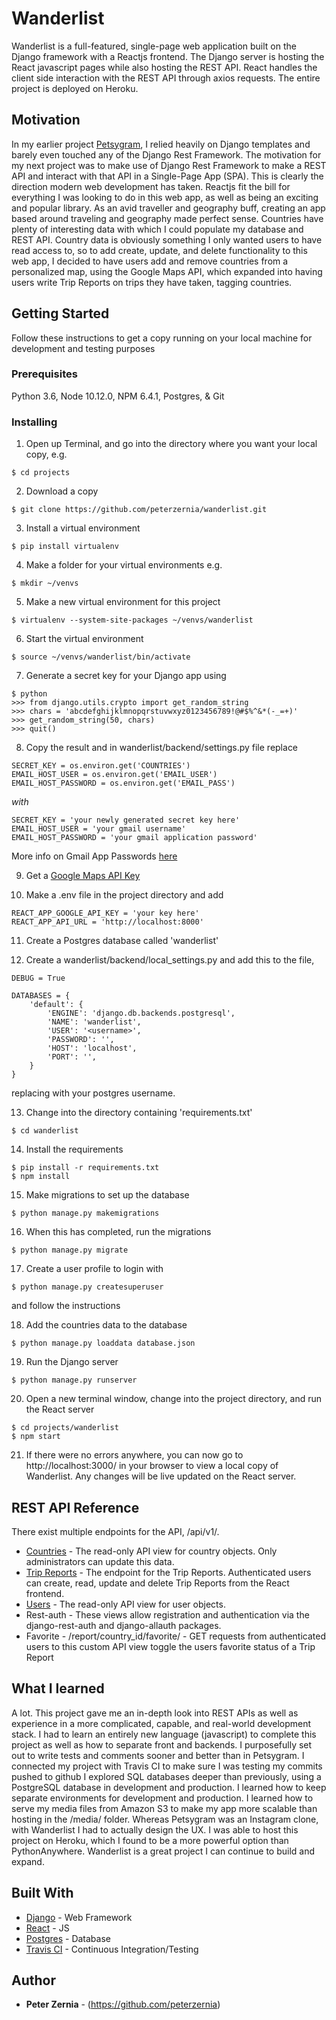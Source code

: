 # Wanderlist

Wanderlist is a full-featured, single-page web application built on the Django
framework with a Reactjs frontend. The Django server is hosting the React
javascript pages while also hosting the REST API. React handles the client side
interaction with the REST API through axios requests. The entire project is
deployed on Heroku.



## Motivation

In my earlier project [Petsygram](https://github.com/peterzernia/petsygram), I relied heavily on Django templates
and barely even touched any of the Django Rest Framework. The motivation for my
next project was to make use of Django Rest Framework to make a REST API and
interact with that API in a Single-Page App (SPA). This is clearly the
direction modern web development has taken. Reactjs fit the bill for everything
I was looking to do in this web app, as well as being an exciting and popular
library. As an avid traveller and geography buff, creating an app based around
traveling and geography made perfect sense. Countries have plenty of interesting
data with which I could populate my database and REST API. Country data
is obviously something I only wanted users to have read access to, so
to add create, update, and delete functionality to this web app, I decided to
have users add and remove countries from a personalized map, using the Google
Maps API, which expanded into having users write Trip Reports on trips they have
taken, tagging countries.



## Getting Started

Follow these instructions to get a copy running on your local machine for
development and testing purposes


### Prerequisites

Python 3.6, Node 10.12.0, NPM 6.4.1, Postgres, & Git


### Installing

1. Open up Terminal, and go into the directory where you want your local copy,
e.g.
```
$ cd projects
```

2. Download a copy
```
$ git clone https://github.com/peterzernia/wanderlist.git
```

3. Install a virtual environment
```
$ pip install virtualenv
```

4. Make a folder for your virtual environments e.g.
```
$ mkdir ~/venvs
```

5. Make a new virtual environment for this project
```
$ virtualenv --system-site-packages ~/venvs/wanderlist
```

6. Start the virtual environment
```
$ source ~/venvs/wanderlist/bin/activate
```

7. Generate a secret key for your Django app using
```
$ python
>>> from django.utils.crypto import get_random_string
>>> chars = 'abcdefghijklmnopqrstuvwxyz0123456789!@#$%^&*(-_=+)'
>>> get_random_string(50, chars)
>>> quit()
```

8. Copy the result and in wanderlist/backend/settings.py file replace
```
SECRET_KEY = os.environ.get('COUNTRIES')
EMAIL_HOST_USER = os.environ.get('EMAIL_USER')
EMAIL_HOST_PASSWORD = os.environ.get('EMAIL_PASS')
```
  *with*
```
SECRET_KEY = 'your newly generated secret key here'
EMAIL_HOST_USER = 'your gmail username'
EMAIL_HOST_PASSWORD = 'your gmail application password'
```
More info on Gmail App Passwords [here](https://support.google.com/accounts/answer/185833?hl=en)

9. Get a [Google Maps API Key](https://developers.google.com/maps/documentation/javascript/get-api-key)

10. Make a .env file in the project directory and add
```
REACT_APP_GOOGLE_API_KEY = 'your key here'
REACT_APP_API_URL = 'http://localhost:8000'
```
11. Create a Postgres database called 'wanderlist'

12. Create a wanderlist/backend/local_settings.py and add this to the file,
```
DEBUG = True

DATABASES = {
    'default': {
        'ENGINE': 'django.db.backends.postgresql',
        'NAME': 'wanderlist',
        'USER': '<username>',
        'PASSWORD': '',
        'HOST': 'localhost',
        'PORT': '',
    }
}
```
  replacing <username> with your postgres username.

13. Change into the directory containing 'requirements.txt'
```
$ cd wanderlist
```

14. Install the requirements
```
$ pip install -r requirements.txt
$ npm install
```

15. Make migrations to set up the database
```
$ python manage.py makemigrations
```

16. When this has completed, run the migrations
```
$ python manage.py migrate
```

17. Create a user profile to login with
```
$ python manage.py createsuperuser
```
  and follow the instructions

18. Add the countries data to the database
```
$ python manage.py loaddata database.json
```

19. Run the Django server
```
$ python manage.py runserver
```

20. Open a new terminal window, change into the project directory, and run the
React server
```
$ cd projects/wanderlist
$ npm start
```

21. If there were no errors anywhere, you can now go to http://localhost:3000/
in your browser to view a local copy of Wanderlist. Any changes will be live
updated on the React server.



## REST API Reference

There exist multiple endpoints for the API, /api/v1/.
* [Countries](https://w4nderlist.herokuapp.com/api/v1/countries/) - The read-only API view for country objects. Only administrators can update this data.
* [Trip Reports](https://w4nderlist.herokuapp.com/api/v1/reports/) - The endpoint for the Trip Reports. Authenticated users can create, read, update and delete Trip Reports from the React frontend.
* [Users](https://w4nderlist.herokuapp.com/api/v1/reports/) - The read-only API view for user objects.
* Rest-auth - These views allow registration and authentication via the django-rest-auth and django-allauth packages.
* Favorite - /report/country_id/favorite/ - GET requests from authenticated users to this custom API view toggle the users favorite status of a Trip Report



## What I learned

A lot. This project gave me an in-depth look into REST APIs as well as
experience in a more complicated, capable, and real-world development stack. I
had to learn an entirely new language (javascript) to complete this project as
well as how to separate front and backends. I purposefully set out to write
tests and comments sooner and better than in Petsygram. I connected my project
with Travis CI to make sure I was testing my commits pushed to github I explored
SQL databases deeper than previously, using a PostgreSQL database in development
and production. I learned how to keep separate environments for development and
production. I learned how to serve my media files from Amazon S3 to make my app
more scalable than hosting in the /media/ folder. Whereas Petsygram was an
Instagram clone, with Wanderlist I had to actually design the UX. I was able to
host this project on Heroku, which I found to be a more powerful option than
PythonAnywhere. Wanderlist is a great project I can continue to build and
expand.



## Built With

* [Django](https://www.djangoproject.com/) - Web Framework
* [React](https://reactjs.org/) - JS
* [Postgres](https://www.postgresql.org/) - Database
* [Travis CI](https://travis-ci.com/) - Continuous Integration/Testing



## Author

* **Peter Zernia** - (https://github.com/peterzernia)
